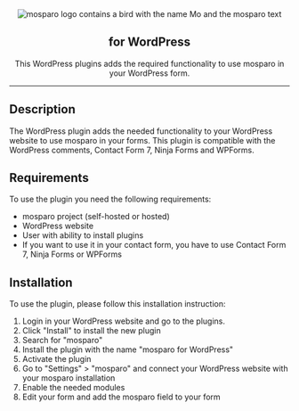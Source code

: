 &nbsp;
<p align="center">
    <img src="https://github.com/mosparo/mosparo/blob/master/assets/images/mosparo-logo.svg?raw=true" alt="mosparo logo contains a bird with the name Mo and the mosparo text"/>
</p>

<h2 align="center">
    for WordPress
</h2>

<p align="center">
    This WordPress plugins adds the required functionality to use mosparo in your WordPress form.
</p>

-----

## Description
The WordPress plugin adds the needed functionality to your WordPress website to use mosparo in your forms.
This plugin is compatible with the WordPress comments, Contact Form 7, Ninja Forms and WPForms.

## Requirements
To use the plugin you need the following requirements:
- mosparo project (self-hosted or hosted)
- WordPress website
- User with ability to install plugins
- If you want to use it in your contact form, you have to use Contact Form 7, Ninja Forms or WPForms

## Installation
To use the plugin, please follow this installation instruction:

1. Login in your WordPress website and go to the plugins.
2. Click "Install" to install the new plugin
3. Search for "mosparo"
4. Install the plugin with the name "mosparo for WordPress"
5. Activate the plugin
6. Go to "Settings" > "mosparo" and connect your WordPress website with your mosparo installation
7. Enable the needed modules
8. Edit your form and add the mosparo field to your form